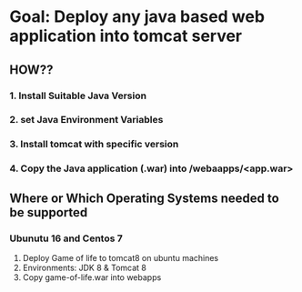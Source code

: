 # Goal: Deploy any java based web application into tomcat server

## HOW??
### 1. Install Suitable Java Version
### 2. set Java Environment Variables
### 3. Install tomcat with specific version
### 4. Copy the Java application (.war) into <tomcatdirectory>/webaapps/<app.war>

## Where or Which Operating Systems needed to be supported
### Ubunutu 16 and Centos 7

1. Deploy Game of life to tomcat8 on ubuntu machines
2. Environments: JDK 8 & Tomcat 8
3. Copy game-of-life.war into webapps


